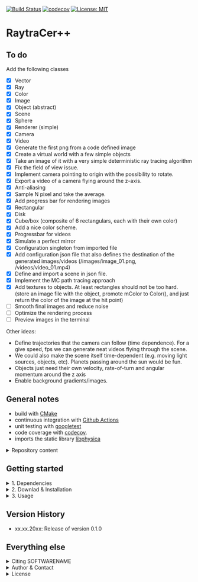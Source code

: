 [![Build Status](https://github.com/temken/raytracer/workflows/Build%20Status/badge.svg)](https://github.com/temken/raytracer/actions)
[![codecov](https://codecov.io/gh/temken/raytracer/branch/main/graph/badge.svg)](https://codecov.io/gh/temken/raytracer)
[![License: MIT](https://img.shields.io/badge/License-MIT-blue.svg)](https://opensource.org/licenses/MIT)

# RaytraCer++


## To do
Add the following classes
- [x] Vector
- [x] Ray
- [x] Color
- [x] Image
- [x] Object (abstract)
- [x] Scene
- [x] Sphere
- [x] Renderer (simple)
- [x] Camera
- [x] Video
- [x] Generate the first png from a code defined image
- [x] Create a virtual world with a few simple objects
- [x] Take an image of it with a very simple deterministic ray tracing algorithm
- [x] Fix the field of view issue.
- [x] Implement camera pointing to origin with the possibility to rotate.
- [x] Export a video of a camera flying around the z-axis.
- [x] Anti-aliasing
- [x] Sample N pixel and take the average.
- [x] Add progress bar for rendering images
- [x] Rectangular
- [x] Disk
- [x] Cube/box (composite of 6 rectangulars, each with their own color)
- [x] Add a nice color scheme.
- [x] Progressbar for videos
- [x] Simulate a perfect mirror
- [x] Configuration singleton from imported file
- [x] Add configuration json file that also defines the destination of the generated images/videos (<ID>/images/image_01.png, <ID>/videos/video_01.mp4)
- [x] Define and import a scene in json file.
- [x] Implement the MC path tracing approach
- [x] Add textures to objects. At least rectangles should not be too hard. (store an image file with the object, promote mColor to Color(), and just return the color of the image at the hit point)
- [ ] Smooth final images and reduce noise
- [ ] Optimize the rendering process
- [ ] Preview images in the terminal

Other ideas:

- Define trajectories that the camera can follow (time dependence). For a give speed, fps we can generate neat videos flying through the scene.
- We could also make the scene itself time-dependent (e.g. moving light sources, objects, etc). Planets passing around the sun would be fun.
- Objects just need their own velocity, rate-of-turn and angular momentum around the z axis
- Enable background gradients/images.

## General notes

- build with [CMake](https://cmake.org/)
- continuous integration with [Github Actions](https://github.com/actions)
- unit testing with [googletest](https://github.com/google/googletest)
- code coverage with [codecov](https://codecov.io/).
- imports the static library [libphysica](https://github.com/temken/libphysica)

<details><summary>Repository content</summary>
<p>

The included folders are:

- *bin/*: This folder contains the executable after successful installation together with the configuration files.
- *data/*: Contains additional data necessary for the simulations, e.g. the solar model tables.
- *external/*: This folder will only be created and filled during the build with CMake.
- *include/*: All header files of RaytraCer++ can be found here.
- *results/*: Each run of RaytraCer++ generates result files in a dedicated sub-folder named after the run's simulation ID string, which is specified in the configuration file.
- *src/*: Here you find the source code of RaytraCer++.
- *tests/*: All code and executable files of the unit tests are stored here.

</p>
</details>


## Getting started

<details><summary>1. Dependencies</summary>
<p>

Before we can install SOFTWARENAME, we need to make sure that a few dependencies are taken care of.

- [CMake](https://cmake.org/): SOFTWARENAME as well as the library libphysica are built with CMake.
- [boost](https://www.boost.org/): For numerical integration (used by libphysica).
- [libconfig](https://github.com/hyperrealm/libconfig): For the configuration files, SOFTWARENAME uses the libconfig library (required version at least 1.6). This will be installed by libphysica, if it is not already installed.
- [libphysica](https://github.com/temken/libphysica): Automatically downloaded to */external/*, compiled, and linked by CMake.


<details><summary>Installation of boost</summary>
<p>

```
>brew install boost
```

or alternatively with APT:

```
>sudo apt-get install libboost-all-dev
```

</p>
</details>

<details><summary>Installation of libconfig</summary>
<p>
This installation is optional, since `libphysica` will install it automatically, if it is not available.

On Macs, it can be on installed using [homebrew](https://brew.sh/)

```
>brew install libconfig
```

or using APT on Linux machines

```
>sudo apt-get update -y
>sudo apt-get install -y libconfig-dev
```

Alternatively, it can be built from the source files via

```
>wget https://hyperrealm.github.io/libconfig/dist/libconfig-1.7.2.tar.gz
>tar -xvzf libconfig-1.7.2.tar.gz
>pushd libconfig-1.7.2
>./configure
>make
>sudo make install
>popd
```

</p>
</details>

</p>
</details>

<details><summary>2. Downlad & Installation</summary>
<p>
The SOFTWARENAME source code can be downloaded by cloning this git repository:

```
>git clone https://github.com/temken/SOFTWARENAME.git 
>cd SOFTWARENAME
```

The code is compiled and the executable is created using CMake.

```
>cmake -E make_directory build
>cd build
>cmake -DCMAKE_BUILD_TYPE=Release -DCODE_COVERAGE=OFF ..
>cmake --build . --config Release
>cmake --install .
```

If everything worked well, there should be the executable *SOFTWARENAME* in the */bin/* folder.

</p>
</details>

<details><summary>3. Usage</summary>
<p>
Once SOFTWARENAME is installed, it can run by running the following command from the */bin/* folder:

```
>./SOFTWARENAME config.cfg
```

</p>
</details>

## Version History

- xx.xx.20xx: Release of version 0.1.0

## Everything else

<details><summary>Citing SOFTWARENAME</summary>
<p>

If you decide to use this code, please cite the latest archived version,

> Emken, T., 20xx, SOFTWARENAME [Code, v0.1.0], Astrophysics Source Code Library, record [[ascl:xxxx.xxx]](https://ascl.net/xxxx.xxx), [[DOI:10.5281/zenodo.xxxxxxx]](https://doi.org/10.5281/zenodo.xxxxxxx)

Bibtex entry:

```
@software{SOFTWARENAME,
  author = {Emken, Timon},
  title = {{SOFTWARENAME [Code, v0.1.0]}},
  year         = {20xx},
  publisher    = {Zenodo},
  version      = {v0.1.0},
  doi          = {DOI:10.5281/zenodo.xxxxxxx},
  url          = {https://doi.org/10.5281/zenodo.xxxxxxx},
  howpublished={Astrophysics Source Code Library record \href{https://ascl.net/xxxx.xxx}{[ascl:xxxx.xxx]}. The code can be found under \url{https://github.com/temken/SOFTWARENAME}. Version 0.1.1 is archived as \href{https://doi.org/10.5281/zenodo.xxxxxxx}{DOI:10.5281/zenodo.5957388}}
}
```

<!-- As well as the original publications,

> authors , year,  **title**, [[arXiv:xxxx.xxxxx]](https://arxiv.org/abs/xxxx.xxxxx). -->

</p>
</details>

<details><summary>Author & Contact</summary>
<p>

The author of RaytraCer++ is Timon Emken Christensen.

For questions, bug reports or other suggestions please open an [issue](https://github.com/temken/raytracer/issues).
</p>
</details>

<details><summary>License</summary>
<p>

This project is licensed under the MIT License - see the LICENSE file.

</p>
</details>